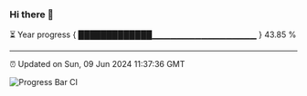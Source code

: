### Hi there 👋

⏳ Year progress { █████████████▁▁▁▁▁▁▁▁▁▁▁▁▁▁▁▁▁ } 43.85 %

---

⏰ Updated on Sun, 09 Jun 2024 11:37:36 GMT

![Progress Bar CI](https://github.com/IshwaranRudhara/GIT-ACTION/workflows/Progress%20Bar%20CI/badge.svg)
